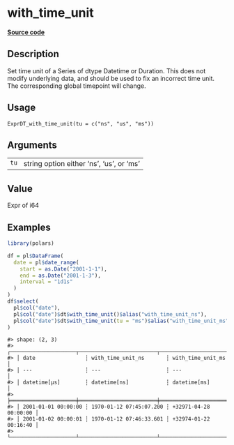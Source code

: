 

# with_time_unit

[**Source code**](https://github.com/pola-rs/r-polars/tree/d562252dbb77de7e06ca3e6150d74a2c709763bc/R/expr__datetime.R#L605)

## Description

Set time unit of a Series of dtype Datetime or Duration. This does not
modify underlying data, and should be used to fix an incorrect time
unit. The corresponding global timepoint will change.

## Usage

<pre><code class='language-R'>ExprDT_with_time_unit(tu = c("ns", "us", "ms"))
</code></pre>

## Arguments

<table>
<tr>
<td style="white-space: nowrap; font-family: monospace; vertical-align: top">
<code id="ExprDT_with_time_unit_:_tu">tu</code>
</td>
<td>
string option either ‘ns’, ‘us’, or ‘ms’
</td>
</tr>
</table>

## Value

Expr of i64

## Examples

``` r
library(polars)

df = pl$DataFrame(
  date = pl$date_range(
    start = as.Date("2001-1-1"),
    end = as.Date("2001-1-3"),
    interval = "1d1s"
  )
)
df$select(
  pl$col("date"),
  pl$col("date")$dt$with_time_unit()$alias("with_time_unit_ns"),
  pl$col("date")$dt$with_time_unit(tu = "ms")$alias("with_time_unit_ms")
)
```

    #> shape: (2, 3)
    #> ┌─────────────────────┬─────────────────────────┬───────────────────────┐
    #> │ date                ┆ with_time_unit_ns       ┆ with_time_unit_ms     │
    #> │ ---                 ┆ ---                     ┆ ---                   │
    #> │ datetime[μs]        ┆ datetime[ns]            ┆ datetime[ms]          │
    #> ╞═════════════════════╪═════════════════════════╪═══════════════════════╡
    #> │ 2001-01-01 00:00:00 ┆ 1970-01-12 07:45:07.200 ┆ +32971-04-28 00:00:00 │
    #> │ 2001-01-02 00:00:01 ┆ 1970-01-12 07:46:33.601 ┆ +32974-01-22 00:16:40 │
    #> └─────────────────────┴─────────────────────────┴───────────────────────┘
